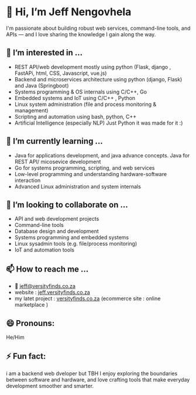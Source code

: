 # 👋 Hi, I’m Jeff Nengovhela

I'm passionate about building robust web services, command-line tools, and APIs — and I love sharing the knowledge I gain along the way.

## 👀 I’m interested in ...
- REST API/web development mostly using python (Flask, django , FastAPi, html, CSS, Javascript, vue.js)
- Backend and microservices architecture using python (django, Flask) and Java (Springboot)
- Systems programming & OS internals using C/C++, Go 
- Embedded systems and IoT using C/C++ , Python  
- Linux system administration (file and process monitoring & management) 
- Scripting and automation using bash, python, C++ 
- Artificial Intelligence (especially NLP) Just Python it was made for it :)

## 🌱 I’m currently learning ...
- Java for applications development, and java advance concepts. Java for REST API/ micosevice development
- Go for systems programming, scripting, and web services
- Low-level programming and understanding hardware-software interaction
- Advanced Linux administration and system internals

## 💞️ I’m looking to collaborate on ...
- API and web development projects
- Command-line tools
- Database design and development
- Systems programming and embedded systems
- Linux sysadmin tools (e.g. file/process monitoring)
- IoT and automation tools

## 📫 How to reach me ...
- 📧 jeff@versityfinds.co.za
- website  : [jeff.versityfinds.co.za](jeff.versityfinds.co.za)
- my latet project : [versityfinds.co.za](versityfinds.co.za)  (ecommerce site : online marketplace ) 

## 😄 Pronouns:
He/Him

## ⚡ Fun fact:
i am a backend web dveloper but TBH I enjoy exploring the boundaries between software and hardware, and love crafting tools that make everyday development smoother and smarter.

<!---
ethanux/ethanux is a ✨ special ✨ repository because its `README.md` (this file) appears on your GitHub profile.
You can click the Preview link to take a look at your changes.
--->

